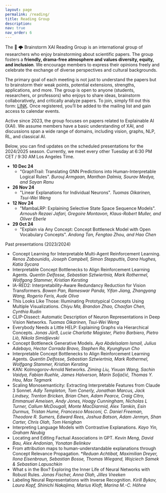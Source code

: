 ```yaml
---
layout: page
permalink: /reading/
title: Reading Group
description:
nav: true
nav_order: 6
---
```


The :brain: :cloud_with_lightning: Brainstorm XAI Reading Group is an international group of researchers who enjoy brainstorming about scientific papers. The group fosters a **friendly, drama-free atmosphere and values diversity, equity, and inclusion**. We encourage members to express their opinions freely and celebrate the exchange of diverse perspectives and cultural backgrounds.

The primary goal of each meeting is not just to understand the papers but to brainstorm their weak points, potential extensions, strengths, applications, and more. The group is open to anyone (students, researchers, or professors) who enjoys to share ideas, brainstorm collaboratively, and critically analyze papers. To join, simply fill out this form: <a href="https://forms.gle/UJKV2nhZkwKzJsfU9">LINK</a>. Once registered, you’ll be added to the mailing list and gain access to calendar events.

Active since 2023, the group focuses on papers related to Explainable AI (XAI). We assume members have a basic understanding of XAI, and discussions span a wide range of domains, including vision, graphs, NLP, RL, and classical AI.

Below, you can find updates on the scheduled presentations for the 2024/2025 season. Currently, we meet every other Tuesday at 6:30 PM CET / 9:30 AM Los Angeles Time.

- **10 Dec 24**
  - "GraphTrail: Translating GNN Predictions into Human-Interpretable Logical Rules". *Burouj Armgaan, Manthan Dalmia, Sourav Medya, and Sayan Ranu*
- **26 Nov 24**
  - "Linear Explanations for Individual Neurons". *Tuomas Oikarinen, Tsui-Wei Weng*
- **12 Nov 24**
  - "MambaLRP: Explaining Selective State Space Sequence Models". *Arnoush Rezaei Jafari, Gregoire Montavon, Klaus-Robert Muller, and Oliver Eberle*
- **29 Oct 24**
  - "Explain via Any Concept: Concept Bottleneck Model with Open Vocabulary Concepts". *Andong Tan, Fengtao Zhou, and Hao Chen*

Past presentations (2023/2024)
- Concept Learning for Interpretable Multi-Agent Reinforcement Learning. *Renos Zabounidis, Joseph Campbell, Simon Stepputtis, Dana Hughes, Katia Sycara*
- Interpretable Concept Bottlenecks to Align Reinforcement Learning Agents. *Quentin Delfosse, Sebastian Sztwiertnia, Mark Rothermel, Wolfgang Stammer, Kristian Kersting*
- IA-RED2: Interpretability-Aware Redundancy Reduction for Vision Transformers. *Bowen Pan, Rameswar Panda, Yifan Jiang, Zhangyang Wang, Rogerio Feris, Aude Oliva*
- This Looks Like Those: Illuminating Prototypical Concepts Using Multiple Visualizations. *Chiyu Ma, Brandon Zhao, Chaofan Chen, Cynthia Rudin*
- CLIP-Dissect: Automatic Description of Neuron Representations in Deep Vision Networks. *Tuomas Oikarinen, Tsui-Wei Weng*
- Everybody Needs a Little HELP: Explaining Graphs via Hierarchical Concepts. *Jonas Jürß, Lucie Charlotte Magister, Pietro Barbiero, Pietro Liò, Nikola Simidjievski*
- Concept Bottleneck Generative Models. *Aya Abdelsalam Ismail, Julius Adebayo, Hector Corrada Bravo, Stephen Ra, Kyunghyun Cho*
- Interpretable Concept Bottlenecks to Align Reinforcement Learning Agents. *Quentin Delfosse, Sebastian Sztwiertnia, Mark Rothermel, Wolfgang Stammer, Kristian Kersting*
- KAN: Kolmogorov-Arnold Networks. *Ziming Liu, Yixuan Wang, Sachin Vaidya, Fabian Ruehle, James Halverson, Marin Soljačić, Thomas Y. Hou, Max Tegmark*
- Scaling Monosemanticity: Extracting Interpretable Features from Claude 3 Sonnet. *Adly Templeton, Tom Conerly, Jonathan Marcus, Jack Lindsey, Trenton Bricken, Brian Chen, Adam Pearce, Craig Citro, Emmanuel Ameisen, Andy Jones, Hoagy Cunningham, Nicholas L Turner, Callum McDougall, Monte MacDiarmid, Alex Tamkin, Esin Durmus, Tristan Hume, Francesco Mosconi, C. Daniel Freeman, Theodore R. Sumers, Edward Rees, Joshua Batson, Adam Jermyn, Shan Carter, Chris Olah, Tom Henighan*
- Interpreting Language Models with Contrastive Explanations. *Kayo Yin, Graham Neubig*
- Locating and Editing Factual Associations in GPT. *Kevin Meng, David Bau, Alex Andonian, Yonatan Belinkov*
- From attribution maps to human-understandable explanations through Concept Relevance Propagation. **Reduan Achtibat, Maximilian Dreyer, Ilona Eisenbraun, Sebastian Bosse, Thomas Wiegand, Wojciech Samek & Sebastian Lapuschkin*
- What s in the Box? Exploring the Inner Life of Neural Networks with Robust Rules. *Jonas Fischer, Anna Olah, Jilles Vreeken*
- Labeling Neural Representations with Inverse Recognition. *Kirill Bykov, Laura Kopf, Shinichi Nakajima, Marius Kloft, Marina M.-C. Höhne*